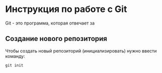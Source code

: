 # Инструкция по работе с Git

Git - это программа, которая отвечает за 
## Создание нового репозитория

Чтобы создать новый репозиторий (инициализировать) нужно ввести команду:

    git init